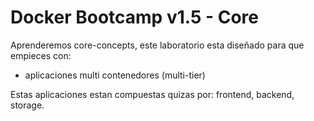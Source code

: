 # Docker Bootcamp v1.5 - Core

Aprenderemos core-concepts, este laboratorio esta diseñado para que empieces con:

- aplicaciones multi contenedores (multi-tier)

Estas aplicaciones estan compuestas quizas por: frontend, backend, storage.
